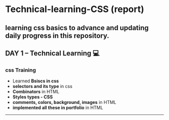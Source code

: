 # Technical-learning-CSS (report)
learning css basics to advance and updating daily progress in this repository.
---

## **DAY 1** – Technical Learning 💻
### **css Training**
- Learned **Bsiscs in css**  
- **selectors and its type** in css  
- **Combinators** in HTML
- **Styles types - CSS**  
- **comments, colors, background, images** in HTML  
- **implemented all these in portfolio** in HTML

---
